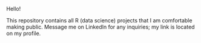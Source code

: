 Hello!

This repository contains all R (data science) projects that I am comfortable making public. 
Message me on LinkedIn for any inquiries; my link is located on my profile.
